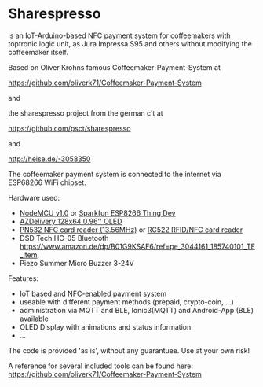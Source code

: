 Sharespresso
============

is an IoT-Arduino-based NFC payment system for coffeemakers with
toptronic logic unit, as Jura Impressa S95 and others without
modifying the coffeemaker itself. 

Based on Oliver Krohns famous Coffeemaker-Payment-System at

https://github.com/oliverk71/Coffeemaker-Payment-System

and

the sharespresso project from the german c't at

https://github.com/psct/sharespresso

and

http://heise.de/-3058350


The coffeemaker payment system is connected to the internet via ESP68266 WiFi chipset. 

Hardware used: 

* [NodeMCU v1.0](http://www.nodemcu.com/index_en.html#fr_54747661d775ef1a3600009e) or [Sparkfun ESP8266 Thing Dev](https://www.sparkfun.com/products/13711) 
* [AZDelivery 128x64 0.96'' OLED](https://www.amazon.de/AZDelivery-Display-Arduino-Raspberry-gratis/dp/B01L9GC470)
* [PN532 NFC card reader (13.56MHz)](http://www.elecfreaks.com/estore/nfc-rfid-breakout-module.html) or [RC522 RFID/NFC card reader](http://www.watterott.com/de/Mifare-1356Mhz-RC522-RFID-Card-Reader-Module) 
* DSD Tech HC-05 Bluetooth https://www.amazon.de/dp/B01G9KSAF6/ref=pe_3044161_185740101_TE_item, 
* Piezo Summer Micro Buzzer 3-24V 

Features:

* IoT based and NFC-enabled payment system 
* useable with different payment methods (prepaid, crypto-coin, ...)
* administration via MQTT and BLE, Ionic3(MQTT) and Android-App (BLE) available
* OLED Display with animations and status information
* ...


The code is provided 'as is', without any guarantuee. Use at your own
risk!

A reference for several included tools can be found here:
https://github.com/oliverk71/Coffeemaker-Payment-System
